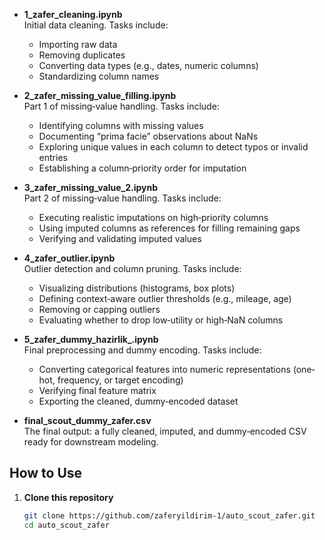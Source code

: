 
- **1_zafer_cleaning.ipynb**  
  Initial data cleaning. Tasks include:
  - Importing raw data
  - Removing duplicates
  - Converting data types (e.g., dates, numeric columns)
  - Standardizing column names

- **2_zafer_missing_value_filling.ipynb**  
  Part 1 of missing‐value handling. Tasks include:
  - Identifying columns with missing values
  - Documenting “prima facie” observations about NaNs
  - Exploring unique values in each column to detect typos or invalid entries
  - Establishing a column‐priority order for imputation

- **3_zafer_missing_value_2.ipynb**  
  Part 2 of missing‐value handling. Tasks include:
  - Executing realistic imputations on high‐priority columns
  - Using imputed columns as references for filling remaining gaps
  - Verifying and validating imputed values

- **4_zafer_outlier.ipynb**  
  Outlier detection and column pruning. Tasks include:
  - Visualizing distributions (histograms, box plots)
  - Defining context‐aware outlier thresholds (e.g., mileage, age)
  - Removing or capping outliers
  - Evaluating whether to drop low‐utility or high‐NaN columns

- **5_zafer_dummy_hazirlik_.ipynb**  
  Final preprocessing and dummy encoding. Tasks include:
  - Converting categorical features into numeric representations (one‐hot, frequency, or target encoding)
  - Verifying final feature matrix
  - Exporting the cleaned, dummy‐encoded dataset

- **final_scout_dummy_zafer.csv**  
  The final output: a fully cleaned, imputed, and dummy‐encoded CSV ready for downstream modeling.

## How to Use

1. **Clone this repository**  
   ```bash
   git clone https://github.com/zaferyildirim-1/auto_scout_zafer.git
   cd auto_scout_zafer
